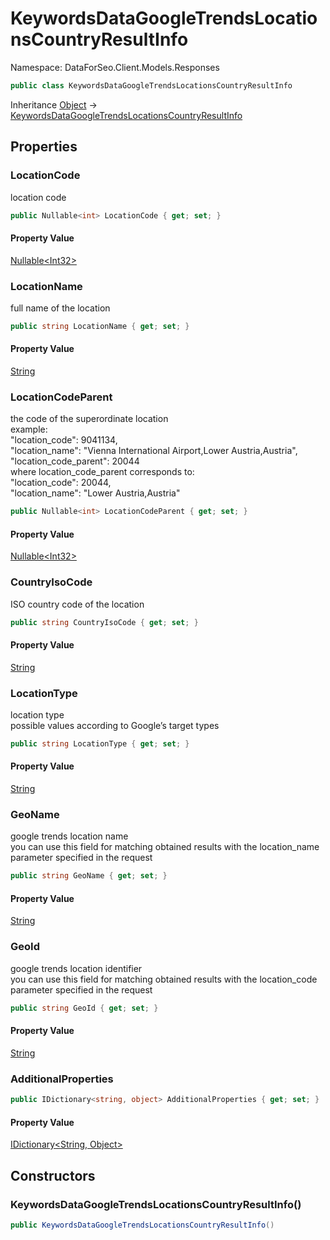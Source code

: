 # KeywordsDataGoogleTrendsLocationsCountryResultInfo

Namespace: DataForSeo.Client.Models.Responses

```csharp
public class KeywordsDataGoogleTrendsLocationsCountryResultInfo
```

Inheritance [Object](https://docs.microsoft.com/en-us/dotnet/api/system.object) → [KeywordsDataGoogleTrendsLocationsCountryResultInfo](./dataforseo.client.models.responses.keywordsdatagoogletrendslocationscountryresultinfo.md)

## Properties

### **LocationCode**

location code

```csharp
public Nullable<int> LocationCode { get; set; }
```

#### Property Value

[Nullable&lt;Int32&gt;](https://docs.microsoft.com/en-us/dotnet/api/system.nullable-1)<br>

### **LocationName**

full name of the location

```csharp
public string LocationName { get; set; }
```

#### Property Value

[String](https://docs.microsoft.com/en-us/dotnet/api/system.string)<br>

### **LocationCodeParent**

the code of the superordinate location
 <br>example:
 <br>"location_code": 9041134,
 <br>"location_name": "Vienna International Airport,Lower Austria,Austria",
 <br>"location_code_parent": 20044
 <br>where location_code_parent corresponds to:
 <br>"location_code": 20044,
 <br>"location_name": "Lower Austria,Austria"

```csharp
public Nullable<int> LocationCodeParent { get; set; }
```

#### Property Value

[Nullable&lt;Int32&gt;](https://docs.microsoft.com/en-us/dotnet/api/system.nullable-1)<br>

### **CountryIsoCode**

ISO country code of the location

```csharp
public string CountryIsoCode { get; set; }
```

#### Property Value

[String](https://docs.microsoft.com/en-us/dotnet/api/system.string)<br>

### **LocationType**

location type
 <br>possible values according to Google’s target types

```csharp
public string LocationType { get; set; }
```

#### Property Value

[String](https://docs.microsoft.com/en-us/dotnet/api/system.string)<br>

### **GeoName**

google trends location name
 <br>you can use this field for matching obtained results with the location_name parameter specified in the request

```csharp
public string GeoName { get; set; }
```

#### Property Value

[String](https://docs.microsoft.com/en-us/dotnet/api/system.string)<br>

### **GeoId**

google trends location identifier
 <br>you can use this field for matching obtained results with the location_code parameter specified in the request

```csharp
public string GeoId { get; set; }
```

#### Property Value

[String](https://docs.microsoft.com/en-us/dotnet/api/system.string)<br>

### **AdditionalProperties**

```csharp
public IDictionary<string, object> AdditionalProperties { get; set; }
```

#### Property Value

[IDictionary&lt;String, Object&gt;](https://docs.microsoft.com/en-us/dotnet/api/system.collections.generic.idictionary-2)<br>

## Constructors

### **KeywordsDataGoogleTrendsLocationsCountryResultInfo()**

```csharp
public KeywordsDataGoogleTrendsLocationsCountryResultInfo()
```
